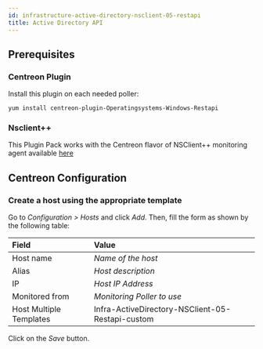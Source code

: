 ```yaml
---
id: infrastructure-active-directory-nsclient-05-restapi
title: Active Directory API
---
```


## Prerequisites

### Centreon Plugin

Install this plugin on each needed poller:

``` shell
yum install centreon-plugin-Operatingsystems-Windows-Restapi
```

### Nsclient++

This Plugin Pack works with the Centreon flavor of NSClient++ monitoring agent available [here](https://github.com/centreon/centreon-nsclient-build/releases)

## Centreon Configuration

### Create a host using the appropriate template

Go to *Configuration \> Hosts* and click *Add*. Then, fill the form as shown by
the following table:

| Field                                | Value                                            |
| :----------------------------------- | :----------------------------------------------- |
| Host name                            | *Name of the host*                               |
| Alias                                | *Host description*                               |
| IP                                   | *Host IP Address*                                |
| Monitored from                       | *Monitoring Poller to use*                       |
| Host Multiple Templates              | Infra-ActiveDirectory-NSClient-05-Restapi-custom |

Click on the *Save* button.
